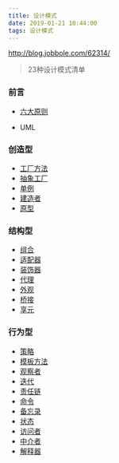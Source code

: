 ```yaml
---
title: 设计模式
date: 2019-01-21 10:44:00
tags: 设计模式
---
```


http://blog.jobbole.com/62314/

> 23种设计模式清单

### 前言

- [六大原则](https://www.hexianwei.com/2019/01/18/%E8%AE%BE%E8%AE%A1%E6%A8%A1%E5%BC%8F%E5%85%AD%E5%A4%A7%E5%8E%9F%E5%88%99/)

- UML

<!--more-->
### 创造型
- [工厂方法](https://www.hexianwei.com/2019/01/12/%E5%B7%A5%E5%8E%82%E6%A8%A1%E5%BC%8F/)
- [抽象工厂](https://www.hexianwei.com/2019/01/12/%E5%B7%A5%E5%8E%82%E6%A8%A1%E5%BC%8F/)
- [单例](https://www.hexianwei.com/2018/12/31/%E5%8D%95%E4%BE%8B/)
- [建造者](https://www.hexianwei.com/2019/01/19/%E5%BB%BA%E9%80%A0%E8%80%85%E6%A8%A1%E5%BC%8F/)
- [原型](https://www.hexianwei.com/2019/01/21/%E5%8E%9F%E5%9E%8B%E6%A8%A1%E5%BC%8F/)
### 结构型
- [组合](https://www.hexianwei.com/2019/01/20/%E7%BB%84%E5%90%88%E6%A8%A1%E5%BC%8F/)
- [适配器](https://www.hexianwei.com/2019/01/16/%E9%80%82%E9%85%8D%E5%99%A8%E6%A8%A1%E5%BC%8F/)
- [装饰器](https://www.hexianwei.com/2019/01/17/%E8%A3%85%E9%A5%B0%E5%99%A8%E6%A8%A1%E5%BC%8F/)
- [代理](https://www.hexianwei.com/2019/01/14/%E4%BB%A3%E7%90%86%E6%A8%A1%E5%BC%8F/)
- [外观](https://www.hexianwei.com/2019/01/25/%E5%A4%96%E8%A7%82%E6%A8%A1%E5%BC%8F/)
- [桥接](https://www.hexianwei.com/2019/01/27/%E6%A1%A5%E6%8E%A5%E6%A8%A1%E5%BC%8F/)
- [享元]()

### 行为型
- [策略]()
- [模板方法](https://www.hexianwei.com/2019/01/22/%E6%A8%A1%E6%9D%BF%E6%96%B9%E6%B3%95/)
- [观察者]()
- [迭代](https://www.hexianwei.com/2019/01/13/%E8%BF%AD%E4%BB%A3%E5%99%A8%E6%A8%A1%E5%BC%8F/)
- [责任链]()
- [命令]()
- [备忘录]()
- [状态]()
- [访问者]()
- [中介者]()
- [解释器]()

<!--more-->
